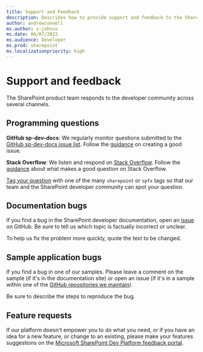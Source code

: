 ```yaml
---
title: Support and Feedback
description: Describes how to provide support and feedback to the SharePoint product team, which includes giving programming questions and feature requests.
author: andrewconnell
ms.author: v-johnco
ms.date: 06/07/2022
ms.audience: Developer
ms.prod: sharepoint
ms.localizationpriority: high
---
```


# Support and feedback

The SharePoint product team responds to the developer community across several channels.

## Programming questions

**GitHub sp-dev-docs**: We regularly monitor questions submitted to the [GitHub sp-dev-docs issue list](https://github.com/SharePoint/sp-dev-docs/issues). Follow the [guidance](https://github.com/SharePoint/sp-dev-docs/wiki/How-to-Create-Good-Issues) on creating a good issue.

**Stack Overflow**: We listen and respond on [Stack Overflow](http://stackoverflow.com/questions/tagged/microsoft-teams). Follow the [guidance](http://stackoverflow.com/tour) about what makes a good question on Stack Overflow.

[Tag your question](https://stackoverflow.com/tags) with one of the many `sharepoint` or `spfx` tags so that our team and the SharePoint developer community can spot your question.

## Documentation bugs

If you find a bug in the SharePoint developer documentation, open an [issue](https://github.com/SharePoint/sp-dev-docs/issues) on GitHub. Be sure to tell us which topic is factually incorrect or unclear.

To help us fix the problem more quickly, quote the text to be changed.

## Sample application bugs

If you find a bug in one of our samples. Please leave a comment on the sample (if it's in the documentation site) or open an issue (if it's in a sample within one of the [GitHub repositories we maintain](community/repositories.md)).

Be sure to describe the steps to reproduce the bug.

## Feature requests

If our platform doesn't empower you to do what you need, or if you have an idea for a new feature, or change to an existing, please make your features suggestions on the [Microsoft SharePoint Dev Platform feedback portal](https://feedbackportal.microsoft.com/feedback/forum/06735c62-321c-ec11-b6e7-0022481f8472).
